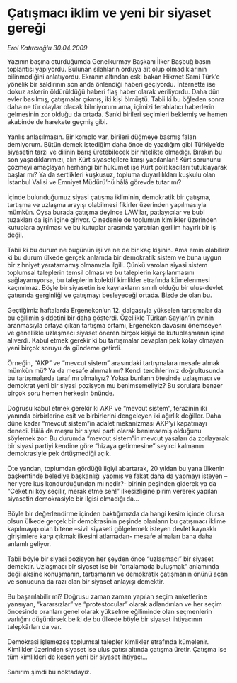 # Çatışmacı iklim ve yeni bir siyaset gereği

*Erol Katırcıoğlu 30.04.2009*

<div class="taraf_structure_2col_1zq">
<div class="margen_n">



 <p>Yazının başına oturduğumda Genelkurmay Başkanı İlker Başbuğ basın toplantısı yapıyordu. Bulunan silahların orduya ait olup olmadıklarının bilinmediğini anlatıyordu. Ekranın altından eski bakan Hikmet Sami Türk’e yönelik bir saldırının son anda önlendiği haberi geçiyordu. İnternette ise dokuz askerin öldürüldüğü haberi flaş haber olarak veriliyordu. Daha dün evler basılmış, çatışmalar çıkmış, iki kişi ölmüştü. Tabii ki bu öğleden sonra daha ne tür olaylar olacak bilmiyorum ama, içimizi ferahlatıcı haberlerin gelmesinin zor olduğu da ortada. Sanki birileri seçimleri beklemiş ve hemen akabinde de harekete geçmiş gibi. <br/><br/>Yanlış anlaşılmasın. Bir komplo var, birileri düğmeye basmış falan demiyorum. Bütün demek istediğim daha önce de yazdığım gibi Türkiye’de siyasetin tarzı ve dilinin barış üretebilecek bir nitelikte olmadığı. Bırakın bu son yaşadıklarımızı, alın Kürt siyasetçilere karşı yapılanları! Kürt sorununu çözmeyi amaçlayan herhangi bir hükümet işe Kürt politikacıları tutuklayarak başlar mı? Ya da sertlikleri kuşkusuz, topluma duyarlılıkları kuşkulu olan İstanbul Valisi ve Emniyet Müdürü’nü hâlâ görevde tutar mı? <br/><br/>İçinde bulunduğumuz siyasi çatışma ikliminin, demokratik bir çatışma, tartışma ve uzlaşma arayışı olabilmesi fikirler üzerinden yapılmasıyla mümkün. Oysa burada çatışma deyince LAW’lar, patlayıcılar ve bubi tuzakları da işin içine giriyor. O nedenle de toplumun kimlikler üzerinden kutuplara ayrılması ve bu kutuplar arasında yaratılan gerilim hayırlı bir iş değil. <br/><br/>Tabii ki bu durum ne bugünün işi ve ne de bir kaç kişinin. Ama emin olabiliriz ki bu durum ülkede gerçek anlamda bir demokratik sistem ve buna uygun bir zihniyet yaratamamış olmamızla ilgili. Çünkü varolan siyasi sistem toplumsal taleplerin temsil olması ve bu taleplerin karşılanmasını sağlayamıyorsa, bu taleplerin kolektif kimlikler etrafında kümelenmesi kaçınılmaz. Böyle bir siyasetin ise kaynakların sınırlı olduğu bir ulus-devlet çatısında gerginliği ve çatışmayı besleyeceği ortada. Bizde de olan bu. <br/><br/>Geçtiğimiz haftalarda Ergenekon’un 12. dalgasıyla yükselen tartışmalar da bu eğilimin şiddetini bir daha gösterdi. Özellikle Türkan Saylan’ın evinin aranmasıyla ortaya çıkan tartışma ortamı, Ergenekon davasını önemseyen ve genellikle uzlaşmacı siyaset öneren birçok kişiyi de kutuplaşmanın içine alıverdi. Kabul etmek gerekir ki bu tartışmalar cevapları pek kolay olmayan yeni birçok soruyu da gündeme getirdi. <br/><br/>Örneğin, “AKP” ve “mevcut sistem” arasındaki tartışmalara mesafe almak mümkün mü? Ya da mesafe alınmalı mı? Kendi tercihlerimiz doğrultusunda bu tartışmalarda taraf mı olmalıyız? Yoksa bunların ötesinde uzlaşmacı ve demokrat yeni bir siyasi pozisyon mu benimsemeliyiz? Bu sorulara benzer birçok soru hemen herkesin önünde. <br/><br/>Doğrusu kabul etmek gerekir ki AKP ve “mevcut sistem”, terazinin iki yanında birbirlerine eşit ve birbirlerini dengeleyen iki ağırlık değiller. Daha düne kadar “mevcut sistem”in adalet mekanizması AKP’yi kapatmayı denedi. Hâlâ da meşru bir siyasi parti olarak benimsemiş olduğunu söylemek zor. Bu durumda “mevcut sistem”in mevcut yasaları da zorlayarak bir siyasi partiyi kendine göre “hizaya getirmesine” seyirci kalmanın demokrasiyle pek örtüşmediği açık. <br/><br/>Öte yandan, toplumdan gördüğü ilgiyi abartarak, 20 yıldan bu yana ülkenin başkentinde belediye başkanlığı yapmış ve fakat daha da yapmayı isteyen –her yere kuş kondurduğundan mı nedir?- birinin peşinden giderek ya da “Ceketini koy seçilir, merak etme sen!” ilkesizliğine pirim vererek yapılan siyasetin demokrasiyle bir ilgisi olmadığı da... <br/><br/>Böyle bir değerlendirme içinden baktığımızda da hangi kesim içinde olursa olsun ülkede gerçek bir demokrasinin peşinde olanların bu çatışmacı iklime kapılmayıp olan bitene –sivil siyaseti gölgelemek isteyen devlet kaynaklı girişimlere karşı çıkmak ilkesini atlamadan- mesafe almaları bana daha anlamlı geliyor. <br/><br/>Tabii böyle bir siyasi pozisyon her şeyden önce “uzlaşmacı” bir siyaset demektir. Uzlaşmacı bir siyaset ise bir “ortalamada buluşmak” anlamında değil aksine konuşmanın, tartışmanın ve demokratik çatışmanın önünü açan ve sonucuna da razı olan bir siyaset anlayışı demektir. <br/><br/>Bu başarılabilir mi? Doğrusu zaman zaman yapılan seçim anketlerine yansıyan, “kararsızlar” ve “protestocular” olarak adlandırılan ve her seçim öncesinde oranları genel olarak yükselme eğiliminde olan seçmenlerin varlığını düşünürsek belki de bu ülkede böyle bir siyaset ihtiyacının talepkârları da var. <br/><br/>Demokrasi işlemezse toplumsal talepler kimlikler etrafında kümelenir. Kimlikler üzerinden siyaset ise ulus çatısı altında çatışma üretir. Çatışma ise tüm kimlikleri de kesen yeni bir siyaset ihtiyacı... <br/><br/>Sanırım şimdi bu noktadayız. </p>

<br/>


<div id="taraf_not">
</div>

</div>


</div>
